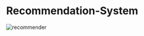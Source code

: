 # Recommendation-System
![recommender](https://user-images.githubusercontent.com/45223484/89862670-1628c680-dbc6-11ea-84bb-3f3524df6a23.jpeg)
